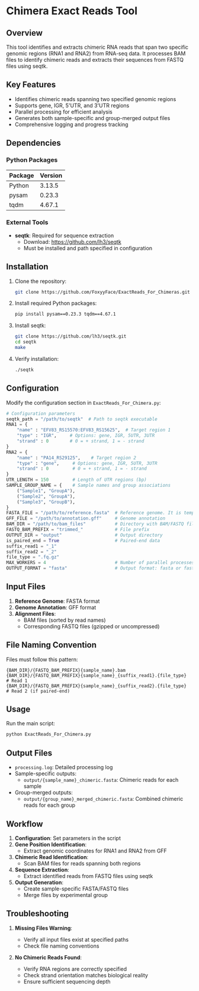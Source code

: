 # Chimera Exact Reads Tool

## Overview
This tool identifies and extracts chimeric RNA reads that span two specific genomic regions (RNA1 and RNA2) from RNA-seq data. It processes BAM files to identify chimeric reads and extracts their sequences from FASTQ files using seqtk.

## Key Features
- Identifies chimeric reads spanning two specified genomic regions
- Supports gene, IGR, 5'UTR, and 3'UTR regions
- Parallel processing for efficient analysis
- Generates both sample-specific and group-merged output files
- Comprehensive logging and progress tracking

## Dependencies
### Python Packages
| Package | Version |
|---------|---------|
| Python  | 3.13.5  |
| pysam   | 0.23.3  |
| tqdm    | 4.67.1  |

### External Tools
- **seqtk**: Required for sequence extraction
  - Download: https://github.com/lh3/seqtk
  - Must be installed and path specified in configuration

## Installation
1. Clone the repository:
   ```bash
   git clone https://github.com/FoxyyFace/ExactReads_For_Chimeras.git
   ```

2. Install required Python packages:
   ```bash
   pip install pysam==0.23.3 tqdm==4.67.1
   ```

3. Install seqtk:
   ```bash
   git clone https://github.com/lh3/seqtk.git
   cd seqtk
   make
   ```

4. Verify installation:
   ```bash
   ./seqtk
   ```

## Configuration
Modify the configuration section in `ExactReads_For_Chimera.py`:

```python
# Configuration parameters
seqtk_path = "/path/to/seqtk"  # Path to seqtk executable
RNA1 = {
    "name" : "EFV83_RS15570:EFV83_RS15625",  # Target region 1
    "type" : "IGR",     # Options: gene, IGR, 5UTR, 3UTR
    "strand" : 0        # 0 = + strand, 1 = - strand
}
RNA2 = {
    "name" : "PA14_RS29125",    # Target region 2
    "type" : "gene",     # Options: gene, IGR, 5UTR, 3UTR
    "strand" : 0         # 0 = + strand, 1 = - strand
}
UTR_LENGTH = 150         # Length of UTR regions (bp)
SAMPLE_GROUP_NAME = {    # Sample names and group associations
    ("Sample1", "GroupA"),
    ("Sample2", "GroupA"),
    ("Sample3", "GroupB"),
}
FASTA_FILE = "/path/to/reference.fasta"  # Reference genome. It is temporarily useless, so you can leave it out
GFF_FILE = "/path/to/annotation.gff"     # Genome annotation
BAM_DIR = "/path/to/bam_files"           # Directory with BAM/FASTQ files
FASTQ_BAM_PREFIX = "trimmed_"            # File prefix
OUTPUT_DIR = "output"                    # Output directory
is_paired_end = True                     # Paired-end data
suffix_read1 = "_1"
suffix_read2 = "_2"
file_type = ".fq.gz"
MAX_WORKERS = 4                          # Number of parallel processes
OUTPUT_FORMAT = "fasta"                  # Output format: fasta or fastq
```

## Input Files
1. **Reference Genome**: FASTA format
2. **Genome Annotation**: GFF format
3. **Alignment Files**:
   - BAM files (sorted by read names)
   - Corresponding FASTQ files (gzipped or uncompressed)

## File Naming Convention
Files must follow this pattern:
```
{BAM_DIR}/{FASTQ_BAM_PREFIX}{sample_name}.bam
{BAM_DIR}/{FASTQ_BAM_PREFIX}{sample_name}_{suffix_read1}.{file_type}  # Read 1
{BAM_DIR}/{FASTQ_BAM_PREFIX}{sample_name}_{suffix_read2}.{file_type}  # Read 2 (if paired-end)
```

## Usage
Run the main script:
```bash
python ExactReads_For_Chimera.py
```

## Output Files
- `processing.log`: Detailed processing log
- Sample-specific outputs:
  - `output/{sample_name}_chimeric.fasta`: Chimeric reads for each sample
- Group-merged outputs:
  - `output/{group_name}_merged_chimeric.fasta`: Combined chimeric reads for each group

## Workflow
1. **Configuration**: Set parameters in the script
2. **Gene Position Identification**: 
   - Extract genomic coordinates for RNA1 and RNA2 from GFF
3. **Chimeric Read Identification**:
   - Scan BAM files for reads spanning both regions
4. **Sequence Extraction**:
   - Extract identified reads from FASTQ files using seqtk
5. **Output Generation**:
   - Create sample-specific FASTA/FASTQ files
   - Merge files by experimental group

## Troubleshooting
1. **Missing Files Warning**:
   - Verify all input files exist at specified paths
   - Check file naming conventions

2. **No Chimeric Reads Found**:
   - Verify RNA regions are correctly specified
   - Check strand orientation matches biological reality
   - Ensure sufficient sequencing depth
